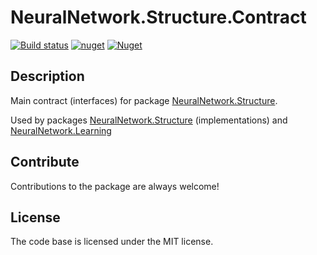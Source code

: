# NeuralNetwork.Structure.Contract

[![Build status](https://ci.appveyor.com/api/projects/status/qede9ckkd375732c?svg=true)](https://ci.appveyor.com/project/A1essandro/neuralnetwork-structure-contract)
[![nuget](https://img.shields.io/nuget/vpre/NeuralNetwork.Structure.Contract.svg)](https://www.nuget.org/packages/NeuralNetwork.Structure.Contract/)
[![Nuget](https://img.shields.io/nuget/dt/NeuralNetwork.Structure.Contract)](https://www.nuget.org/packages/NeuralNetwork.Structure.Contract/)

## Description

Main contract (interfaces) for package [NeuralNetwork.Structure](https://github.com/A1essandro/NeuralNetwork.Structure "Go to repository").

Used by packages [NeuralNetwork.Structure](https://github.com/A1essandro/NeuralNetwork.Structure "Go to repository") (implementations) and [NeuralNetwork.Learning](https://github.com/A1essandro/NeuralNetwork.Learning "Go to repository")

## Contribute

Contributions to the package are always welcome!

## License

The code base is licensed under the MIT license.
